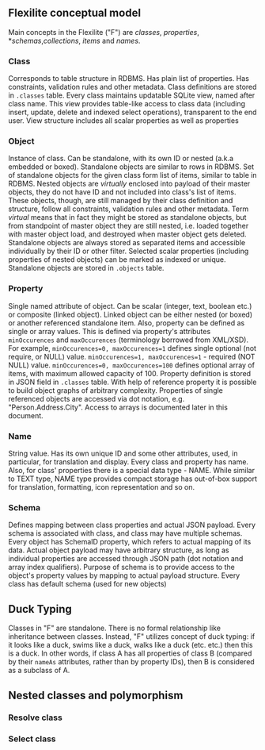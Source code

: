 ## Flexilite conceptual model

Main concepts in the Flexilite ("F") are *classes*, *properties*, **schemas*,*collections*,
 *items* and *names*.

 
### Class
Corresponds to table structure in RDBMS. Has plain list of properties. Has constraints,
validation rules and other metadata. Class definitions are stored in
`.classes` table. Every class maintains updatable SQLite view, named after
class name. This view provides table-like access to class data (including 
insert, update, delete and indexed select operations), 
transparent to the end user. View structure includes all scalar 
properties as well as properties

### Object
Instance of class. Can be standalone, with its own ID or nested 
(a.k.a embedded or boxed).
Standalone objects are similar to rows in RDBMS. Set of standalone objects 
for the given class form list of items, similar to table in RDBMS.
Nested objects are *virtually* enclosed into payload of their master objects, they 
do not have ID and not included into class's list of items. These objects,
though, are still managed by their class definition and structure,
follow all constraints, validation rules and other metadata. Term *virtual* 
means that in fact they might be stored as standalone objects, but from
standpoint of master object they are still nested, i.e. loaded together
with master object load, and destroyed when master object gets deleted.
Standalone objects are always stored as separated items and accessible individually
by their ID or other filter. Selected scalar properties (including properties 
of nested objects) can be marked as indexed or unique. 
Standalone objects are stored in `.objects` table.

### Property
Single named attribute of object. Can be scalar (integer, text, boolean etc.) 
or composite (linked object). Linked object can be either nested (or boxed) or
another referenced standalone item. Also, property can be defined as single
or array values. This is defined via property's attributes `minOccurences`
and `maxOccurences` (terminology borrowed from XML/XSD). For example,
`minOccurences=0, maxOccurences=1` defines single optional (not require, or NULL) value. 
`minOccurences=1, maxOccurences=1` - required (NOT NULL) value.
`minOccurences=0, maxOccurences=100` defines optional array of items, with
maximum allowed capacity of 100. Property definition is stored in JSON
field in `.classes` table. With help of reference property it is possible
to build object graphs of arbitrary complexity. Properties of single 
referenced objects are accessed via dot notation, e.g. 
"Person.Address.City". Access to arrays is documented later in this document.

### Name
String value. Has its own unique ID and some other attributes, used, in
particular, for translation and display. Every class and property has name. Also,
for class' properties there is a special data type - NAME. 
While similar to TEXT type, NAME type provides compact storage has 
out-of-box support for translation, formatting, icon representation and so on.
 
### Schema
Defines mapping between class properties and actual JSON payload. Every schema
is associated with class, and class may have multiple schemas. Every 
object has SchemaID property, which refers to actual mapping of its
data. Actual object payload may have arbitrary structure, as long as individual
properties are accessed through JSON path (dot notation and array index qualifiers).
Purpose of schema is to provide access to the object's property values
by mapping to actual payload structure. Every class has default schema (used for
new objects)

## Duck Typing
Classes in "F" are standalone. There is no formal relationship like
inheritance between classes. Instead, "F" utilizes concept of duck typing:
if it looks like a duck, swims like a duck, walks like a duck (etc. etc.)
then this is a duck. In other words, if class A has all properties of class
B (compared by their `nameAs` attributes, rather than by property IDs), then
B is considered as a subclass of A.
  
## Nested classes and polymorphism

### Resolve class 

### Select class


 

